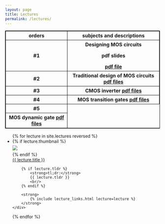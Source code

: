 ```yaml
---
layout: page
title: Lectures
permalink: /lectures/
---
```

<th>
<body>
  <style>
  table, td, th {
    border: 1px solid black;
  }

  table {
    border-collapse: collapse;
    width: 100%;
  }

  th {
    text-align: left;
  }
  
  </style>
  <table >
    <tr> 
    <th>orders</th>
    <th>subjects and descriptions</th>
    </tr>
    <tr>
    <th> #1</th>
    <th> Designing MOS circuits  <p> pdf slides</p> <a href= "static_files/lectures/NM-Digital1-MOS.pdf">pdf file</a>  </th>
    </tr>
    <tr>
    <th>#2 </th>
    <th> Traditional design of MOS circuits <a href = "static_files/lectures/NM-Digital2-NMOS.pdf"> pdf files</a></th>
    </tr>
    <tr>
    <th>#3 </th>
    <th> CMOS inverter <a href ="static_files/lectures/NM-Digital3-CMOS.pdf">pdf files</a></th>
    </tr>
    <tr>
    <th>#4 </th>
    <th> MOS transition gates <a href = "static_files/lectures/NM-Digital4-MOS-Xgates.pdf">pdf files</a></th>
    </tr>
    <tr>
    <th>#5<tr> 
    <th>MOS dynamic gate <a href = "static_files/lectures/NM-Digital5-Dynamic.pdf">pdf files</a> </th>
    </tr>
  </table>
  </body>
</th>









<ul id="archive">
{% for lecture in site.lectures reversed %}
<li class="archiveposturl" style="background: transparent">
<div class="lecture-container">
    {% if lecture.thumbnail %}
    <div class="thumbnail">
      <div class="center-cropped" style="margin-top:5px;margin-bottom:5px;background-image: url('{{ lecture.thumbnail | prepend: site.baseurl }}');">
        <img src="{{ lecture.thumbnail | prepend: site.baseurl }}"/>
      </div>
    </div>
    {% endif %}
    <div class="content">
        <span><a href="
            {% if lecture.slides contains '://' %}
              {{ lecture.slides }} 
            {% else %}
              {{ lecture.slides | prepend: site.baseurl }} 
            {% endif %}">{{ lecture.title }}</a>
        </span><br>

        {% if lecture.tldr %}
            <strong>tl;dr:</strong> 
            {{ lecture.tldr }}
            <br/>
        {% endif %}

        <strong>
            {% include lecture_links.html lecture=lecture %}
        </strong>
    </div>
</div>
</li>
{% endfor %}
</ul>